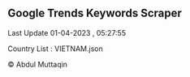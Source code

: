 

## Google Trends Keywords Scraper 
 
Last Update 01-04-2023 , 05:27:55

Country List :
VIETNAM.json



© Abdul Muttaqin 
